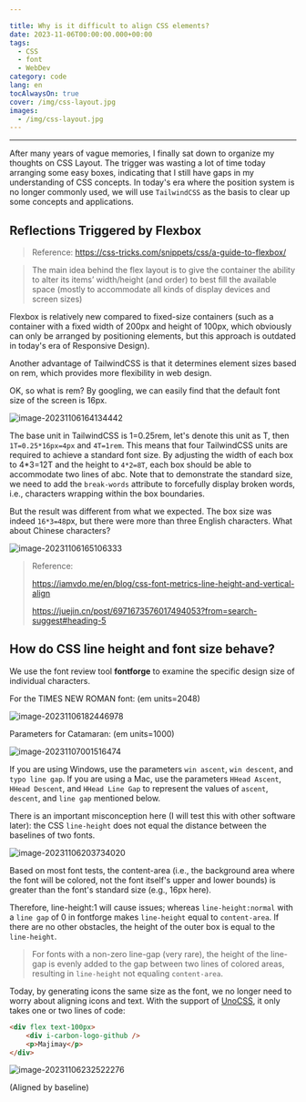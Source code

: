 ```yaml
---

title: Why is it difficult to align CSS elements?
date: 2023-11-06T00:00:00.000+00:00
tags:
  - CSS
  - font
  - WebDev
category: code
lang: en
tocAlwaysOn: true
cover: /img/css-layout.jpg
images:
  - /img/css-layout.jpg
---
```


---

After many years of vague memories, I finally sat down to organize my thoughts on CSS Layout. The trigger was wasting a lot of time today arranging some easy boxes, indicating that I still have gaps in my understanding of CSS concepts. <!--more-->In today's era where the position system is no longer commonly used, we will use `TailwindCSS` as the basis to clear up some concepts and applications.

## Reflections Triggered by Flexbox

> Reference: <https://css-tricks.com/snippets/css/a-guide-to-flexbox/>

> The main idea behind the flex layout is to give the container the ability to alter its items’ width/height (and order) to best fill the available space (mostly to accommodate all kinds of display devices and screen sizes)

Flexbox is relatively new compared to fixed-size containers (such as a container with a fixed width of 200px and height of 100px, which obviously can only be arranged by positioning elements, but this approach is outdated in today's era of Responsive Design).

Another advantage of TailwindCSS is that it determines element sizes based on rem, which provides more flexibility in web design.

OK, so what is rem? By googling, we can easily find that the default font size of the screen is 16px.

![image-20231106164134442](https://cfr2-img.flynncao.uk/image-20231106164134442.png)

The base unit in TailwindCSS is 1=0.25rem, let's denote this unit as T, then `1T=0.25*16px=4px` and `4T=1rem`. This means that four TailwindCSS units are required to achieve a standard font size. By adjusting the width of each box to 4*3=12T and the height to `4*2=8T`, each box should be able to accommodate two lines of abc. Note that to demonstrate the standard size, we need to add the `break-words` attribute to forcefully display broken words, i.e., characters wrapping within the box boundaries.

But the result was different from what we expected. The box size was indeed `16*3=48`px, but there were more than three English characters. What about Chinese characters?

![image-20231106165106333](https://cfr2-img.flynncao.uk/image-20231106165106333.png)

> Reference:
>
> <https://iamvdo.me/en/blog/css-font-metrics-line-height-and-vertical-align>
>
> <https://juejin.cn/post/6971673576017494053?from=search-suggest#heading-5>

## How do CSS line height and font size behave?

We use the font review tool **fontforge** to examine the specific design size of individual characters.

For the TIMES NEW ROMAN font: (em units=2048)

![image-20231106182446978](https://cfr2-img.flynncao.uk/image-20231106182446978.png)

Parameters for Catamaran: (em units=1000)

![image-20231107001516474](https://cfr2-img.flynncao.uk/image-20231107001516474.png)

If you are using Windows, use the parameters `win ascent`, `win descent`, and `typo line gap`. If you are using a Mac, use the parameters `HHead Ascent`, `HHead Descent`, and `HHead Line Gap` to represent the values of `ascent`, `descent`, and `line gap` mentioned below.

There is an important misconception here (I will test this with other software later): the CSS `line-height` does not equal the distance between the baselines of two fonts.

![image-20231106203734020](https://cfr2-img.flynncao.uk/image-20231106203734020.png)

Based on most font tests, the content-area (i.e., the background area where the font will be colored, not the font itself's upper and lower bounds) is greater than the font's standard size (e.g., 16px here).

Therefore, line-height:1 will cause issues; whereas `line-height:normal` with a `line gap` of 0 in fontforge makes `line-height` equal to `content-area`. If there are no other obstacles, the height of the outer box is equal to the `line-height`.

> For fonts with a non-zero line-gap (very rare), the height of the line-gap is evenly added to the gap between two lines of colored areas, resulting in `line-height` not equaling `content-area`.

Today, by generating icons the same size as the font, we no longer need to worry about aligning icons and text. With the support of [UnoCSS](https://github.com/unocss/unocss), it only takes one or two lines of code:

```html
<div flex text-100px>
    <div i-carbon-logo-github />
    <p>Majimay</p>
</div>
```

![image-20231106232522276](https://cfr2-img.flynncao.uk/image-20231106232522276.png)

(Aligned by baseline)
